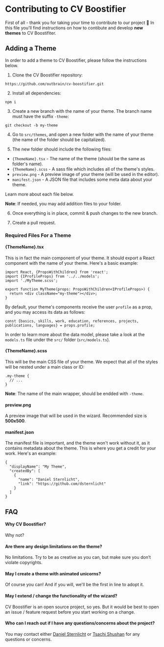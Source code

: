 # Contributing to CV Boostifier

First of all - thank you for taking your time to contribute to our project 🙂 
In this file you'll find instructions on how to contibute and develop **new themes** to CV Boostifiter.

## Adding a Theme

In order to add a theme to CV Boostifier, please follow the instructions below.

1. Clone the CV Boostifier repository:
```
https://github.com/outbrain/cv-boostifier.git
```

2. Install all dependencies:
```
npm i
```

3. Create a new branch with the name of your theme. The branch name must have the suffix `-theme`:
```
git checkout -b my-theme
```

4. Go to `src/themes`, and open a new folder with the name of your theme (the name of the folder should be capitalized).

5. The new folder should include the following files:

* `{ThemeName}.tsx` - The name of the theme (should be the same as folder's name).
* `{ThemeName}.scss` - A sass file which includes all of the theme's styles.
* `preview.png` - A preview image of your theme (will be used in the editor).
* `manifest.json` - A JSON file that includes some meta data about your theme.

Learn more about each file below. 

**Note**: If needed, you may add addition files to your folder.

6. Once everything is in place, commit & push changes to the new branch.

7. Create a pull request.

### Required Files For a Theme

#### {ThemeName}.tsx

This is in fact the main component of your theme. It should export a React component with the name of your theme. Here's a basic example:

```
import React, {PropsWithChildren} from 'react';
import {IProfileProps} from '../../models';
import './MyTheme.scss';

export function MyTheme(props: PropsWithChildren<IProfileProps>) {
  return <div className="my-theme"></div>;
}
```

By default, your theme's components receive the user `profile` as a prop, and you may access its data as follows:

```
const {basics, skills, work, education, references, projects, publications, languages} = props.profile;
```

In order to learn more about the data model, please take a look at the `models.ts` file under the `src/` folder (`src/models.ts`).

#### {ThemeName}.scss

This will be the main CSS file of your theme. We expect that all of the styles will be nested under a main class or ID:

```
.my-theme {
  // ...
}
```

**Note**: The name of the main wrapper, should be endded with `-theme`.

#### preview.png

A preview image that will be used in the wizard. Recommended size is **500x500**.

#### manifest.json

The manifest file is important, and the theme won't work without it, as it contains metadata about the theme. This is where you get a credit for your work. Here's an example:

```
{
  "displayName": "My Theme",
  "createdBy": [
    {
      "name": "Daniel Sternlicht",
      "link": "https://github.com/dsternlicht"
    }
  ]
}
```

## FAQ

#### Why CV Boostifier?
Why not?

#### Are there any design limitations on the theme?
No limitations. Try to be as creative as you can, but make sure you don’t violate copyrights.

#### May I create a theme with animated unicorns?
Of course you can! And if you will, we'll be the first in line to adopt it.

#### May I extend / change the functionality of the wizard?
CV Boostifier is an open source project, so yes. But it would be best to open an issue / feature request before you start working on a change.

#### Who can I reach out if I have any questions/concerns about the project?
You may contact either [Daniel Sternlicht](http://danielsternlicht.com) or [Tsachi Shushan](https://www.linkedin.com/in/tsachishushan/) for any questions or concerns.